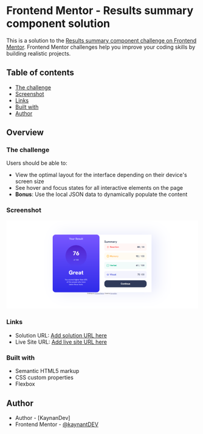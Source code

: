 # Frontend Mentor - Results summary component solution

This is a solution to the [Results summary component challenge on Frontend Mentor](https://www.frontendmentor.io/challenges/results-summary-component-CE_K6s0maV). Frontend Mentor challenges help you improve your coding skills by building realistic projects. 

## Table of contents


  - [The challenge](#the-challenge)
  - [Screenshot](#screenshot)
  - [Links](#links)
  - [Built with](#built-with)
  - [Author](#author)



## Overview

### The challenge

Users should be able to:

- View the optimal layout for the interface depending on their device's screen size
- See hover and focus states for all interactive elements on the page
- **Bonus**: Use the local JSON data to dynamically populate the content

### Screenshot

![](screenshot.png)

### Links

- Solution URL: [Add solution URL here](https://your-solution-url.com)
- Live Site URL: [Add live site URL here](https://your-live-site-url.com)


### Built with

- Semantic HTML5 markup
- CSS custom properties
- Flexbox

## Author

- Author - [KaynanDev]
- Frontend Mentor - [@kaynantDEV](https://www.frontendmentor.io/profile/kaynantDEV)

